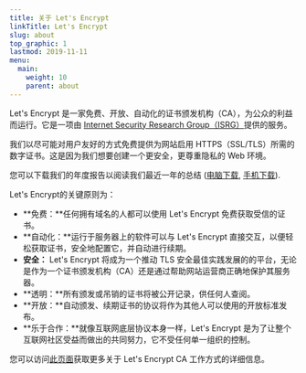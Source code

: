 ```yaml
---
title: 关于 Let's Encrypt
linkTitle: Let's Encrypt
slug: about
top_graphic: 1
lastmod: 2019-11-11
menu:
  main:
    weight: 10
    parent: about
---
```


Let's Encrypt 是一家免费、开放、自动化的证书颁发机构（CA），为公众的利益而运行。它是一项由 [Internet Security Research Group（ISRG）](https://www.abetterinternet.org/)提供的服务。

我们以尽可能对用户友好的方式免费提供为网站启用 HTTPS（SSL/TLS）所需的数字证书。这是因为我们想要创建一个更安全，更尊重隐私的 Web 环境。

您可以下载我们的年度报告以阅读我们最近一年的总结 ([电脑下载](https://abetterinternet.org/documents/2019-ISRG-Annual-Report-Desktop.pdf), [手机下载](https://abetterinternet.org/documents/2019-ISRG-Annual-Report-Mobile.pdf)).

Let's Encrypt的关键原则为：

* **免费：**任何拥有域名的人都可以使用 Let's Encrypt 免费获取受信的证书。
* **自动化：**运行于服务器上的软件可以与 Let's Encrypt 直接交互，以便轻松获取证书，安全地配置它，并自动进行续期。
* **安全：** Let's Encrypt 将成为一个推动 TLS 安全最佳实践发展的的平台，无论是作为一个证书颁发机构（CA）还是通过帮助网站运营商正确地保护其服务器。
* **透明：**所有颁发或吊销的证书将被公开记录，供任何人查阅。
* **开放：**自动颁发、续期证书的协议将作为其他人可以使用的开放标准发布。
* **乐于合作：**就像互联网底层协议本身一样，Let's Encrypt 是为了让整个互联网社区受益而做出的共同努力，它不受任何单一组织的控制。


您可以访问[此页面](/how-it-works)获取更多关于 Let's Encrypt CA 工作方式的详细信息。
